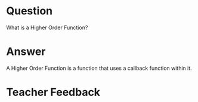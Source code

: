 # Question
What is a Higher Order Function?

# Answer
A Higher Order Function is a function that uses a callback function within it.

# Teacher Feedback